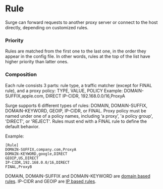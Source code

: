 # Rule

Surge can forward requests to another proxy server or connect to the host directly, depending on customized rules. 

### Priority
Rules are matched from the first one to the last one, in the order they appear in the config file. In other words, rules at the top of the list have higher priority than latter ones.

### Composition

Each rule consists 3 parts: rule type, a traffic matcher (except for FINAL rule), and a proxy policy:
         TYPE,         VALUE,         POLICY
Example: DOMAIN-SUFFIX,apple.com,     DIRECT
         IP-CIDR,      192.168.0.0/16,ProxyA

Surge supports 6 different types of rules: DOMAIN, DOMAIN-SUFFIX, DOMAIN-KEYWORD, GEOIP, IP-CIDR, or FINAL. Proxy policy must be named under one of a policy names, including ‘a proxy’, 'a policy group', 'DIRECT', or 'REJECT'. Rules must end with a FINAL rule to define the default behavior.

Example:

```
[Rule]
DOMAIN-SUFFIX,company.com,ProxyA
DOMAIN-KEYWORD,google,DIRECT
GEOIP,US,DIRECT
IP-CIDR,192.168.0.0/16,DIRECT
FINAL,ProxyB
```

DOMAIN, DOMAIN-SUFFIX and DOMAIN-KEYWORD are [domain based rules](/rule/domain-based.md). IP-CIDR and GEOIP are [IP based rules](/rule/ip-based.md).

